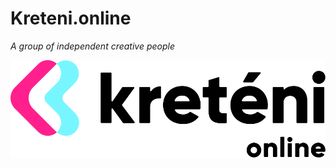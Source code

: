 # Kreteni.online
*A group of independent creative people*

![Kreteni.online logo](https://raw.githubusercontent.com/kreteni-online/.github/0baf9a87043b323fca9873db3e884d773c4c3194/logo/kreteni-horizontal-color.svg "Kreteni.online logo")
